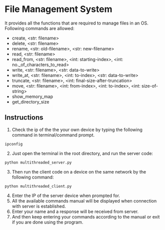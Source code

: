 # File Management System

It provides all the functions that are required to manage files in an OS. <br> Following commands are allowed:
- create, \<str: filename\>
- delete, \<str: filename\>
- rename, \<str: old-filename\>, \<str: new-filename\>
- read, \<str: filename\>
- read_from, \<str: filename\>, \<int: starting-index\>, \<int: no._of_characters_to_read\>
- write, \<str: filename\>, \<str: data-to-write\>
- write_at, \<str: filename\>, \<int: to-index\>, \<str: data-to-write\>
- truncate, \<str: filename\>, \<int: final-size-after-truncation\>
- move, \<str: filename\>, \<int: from-index\>, \<int: to-index\>, \<int: size-of-string\>
- show_memory_map
- get_directory_size

## Instructions

1. Check the ip of the the your own device by typing the following command in terminal/command prompt.
```shell script
ipconfig
```
2. Just open the terminal in the root directory, and run the server code: 
```shell script
python multithreaded_server.py
```
3. Then run the client code on a device on the same network by the following command:
```shell script
python multithreaded_client.py
```
4. Enter the IP of the server device when prompted for.
5. All the available commands manual will be displayed when connection with server is established.
6. Enter your name and a response will be received from server.
7. And then keep entering your commands according to the manual or exit if you are done using the program.
